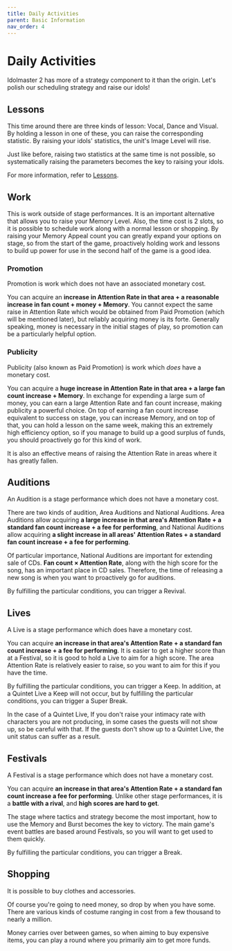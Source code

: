 ```yaml
---
title: Daily Activities
parent: Basic Information
nav_order: 4
---
```


# Daily Activities

Idolmaster 2 has more of a strategy component to it than the origin. Let's polish our scheduling strategy and raise our idols!

## Lessons

This time around there are three kinds of lesson: Vocal, Dance and Visual. By holding a lesson in one of these, you can raise the corresponding statistic. By raising your idols' statistics, the unit's Image Level will rise.

Just like before, raising two statistics at the same time is not possible, so systematically raising the parameters becomes the key to raising your idols.

For more information, refer to [Lessons](lessons).

## Work

This is work outside of stage performances. It is an important alternative that allows you to raise your Memory Level. Also, the time cost is 2 slots, so it is possible to schedule work along with a normal lesson or shopping. By raising your Memory Appeal count you can greatly expand your options on stage, so from the start of the game, proactively holding work and lessons to build up power for use in the second half of the game is a good idea.

### Promotion

Promotion is work which does not have an associated monetary cost.

You can acquire an **increase in Attention Rate in that area + a reasonable increase in fan count + money + Memory**. You cannot expect the same raise in Attention Rate which would be obtained from Paid Promotion (which will be mentioned later), but reliably acquiring money is its forte. Generally speaking, money is necessary in the initial stages of play, so promotion can be a particularly helpful option.

### Publicity

Publicity (also known as Paid Promotion) is work which _does_ have a monetary cost.

You can acquire a **huge increase in Attention Rate in that area + a large fan count increase + Memory**. In exchange for expending a large sum of money, you can earn a large Attention Rate and fan count increase, making publicity a powerful choice. On top of earning a fan count increase equivalent to success on stage, you can increase Memory, and on top of that, you can hold a lesson on the same week, making this an extremely high efficiency option, so if you manage to build up a good surplus of funds, you should proactively go for this kind of work.

It is also an effective means of raising the Attention Rate in areas where it has greatly fallen.

## Auditions

An Audition is a stage performance which does not have a monetary cost.

There are two kinds of audition, Area Auditions and National Auditions. Area Auditions allow acquiring **a large increase in that area's Attention Rate + a standard fan count increase + a fee for performing**, and National Auditions allow acquiring **a slight increase in all areas' Attention Rates + a standard fan count increase + a fee for performing**.

Of particular importance, National Auditions are important for extending sale of CDs. **Fan count × Attention Rate**, along with the high score for the song, has an important place in CD sales. Therefore, the time of releasing a new song is when you want to proactively go for auditions.

By fulfilling the particular conditions, you can trigger a Revival.

## Lives

A Live is a stage performance which does have a monetary cost.

You can acquire **an increase in that area's Attention Rate + a standard fan count increase + a fee for performing**. It is easier to get a higher score than at a Festival, so it is good to hold a Live to aim for a high score. The area Attention Rate is relatively easier to raise, so you want to aim for this if you have the time.

By fulfilling the particular conditions, you can trigger a Keep. In addition, at a Quintet Live a Keep will not occur, but by fulfilling the particular conditions, you can trigger a Super Break.

In the case of a Quintet Live, If you don't raise your intimacy rate with characters you are not producing, in some cases the guests will not show up, so be careful with that. If the guests don't show up to a Quintet Live, the unit status can suffer as a result.

## Festivals

A Festival is a stage performance which does not have a monetary cost.

You can acquire **an increase in that area's Attention Rate + a standard fan count increase a fee for performing**. Unlike other stage performances, it is a **battle with a rival**, and **high scores are hard to get**.

The stage where tactics and strategy become the most important, how to use the Memory and Burst becomes the key to victory. The main game's event battles are based around Festivals, so you will want to get used to them quickly.

By fulfilling the particular conditions, you can trigger a Break.

## Shopping

It is possible to buy clothes and accessories.

Of course you're going to need money, so drop by when you have some. There are various kinds of costume ranging in cost from a few thousand to nearly a million.

Money carries over between games, so when aiming to buy expensive items, you can play a round where you primarily aim to get more funds.
